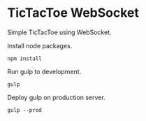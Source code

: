 # TicTacToe WebSocket

Simple TicTacToe using WebSocket.

Install node packages.
````
npm install
````
Run gulp to development.
````
gulp
````
Deploy gulp on production server.
````
gulp --prod
````